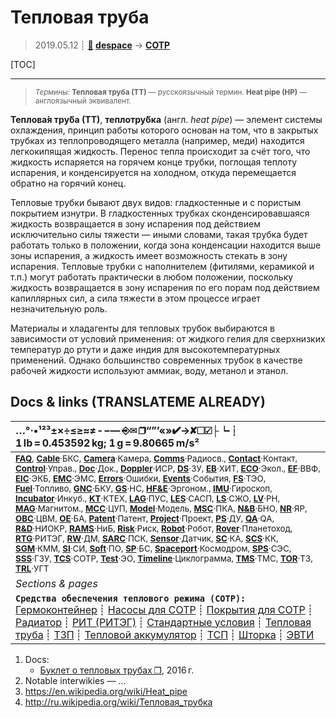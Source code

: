# Тепловая труба
> 2019.05.12 ┊ **[🚀](../index/index.md) [despace](index.md)** → **[СОТР](tcs.md)**

[TOC]

---

> <small>*Термины:* **Тепловая труба (ТТ)** — русскоязычный термин. **Heat pipe (HP)** — англоязычный эквивалент.</small>

**Теплова́я тру́ба (ТТ)**, **теплотру́бка** (англ. *heat pipe*) — элемент системы охлаждения, принцип работы которого основан на том, что в закрытых трубках из теплопроводящего металла (например, меди) находится легкокипящая жидкость. Перенос тепла происходит за счёт того, что жидкость испаряется на горячем конце трубки, поглощая теплоту испарения, и конденсируется на холодном, откуда перемещается обратно на горячий конец.

Тепловые трубки бывают двух видов: гладкостенные и с пористым покрытием изнутри. В гладкостенных трубках сконденсировавшаяся жидкость возвращается в зону испарения под действием исключительно силы тяжести — иными словами, такая трубка будет работать только в положении, когда зона конденсации находится выше зоны испарения, а жидкость имеет возможность стекать в зону испарения. Тепловые трубки с наполнителем (фитилями, керамикой и т.п.) могут работать практически в любом положении, поскольку жидкость возвращается в зону испарения по его порам под действием капиллярных сил, а сила тяжести в этом процессе играет незначительную роль.

Материалы и хладагенты для тепловых трубок выбираются в зависимости от условий применения: от жидкого гелия для сверхнизких температур до ртути и даже индия для высокотемпературных применений. Однако большинство современных трубок в качестве рабочей жидкости используют аммиак, воду, метанол и этанол.



<p style="page-break-after:always"> </p>

## Docs & links (TRANSLATEME ALREADY)
|…°·•¹²³±×÷≤≥≈≠ ‑ −— ⎆✉ ❐“”’«»✔→✘☐☑├┕┆ 1 lb = 0.453592 kg; 1 g = 9.80665 m/s²|
|:--|
|<small>**[FAQ](faq.md)**, **[Cable](cable.md)**·БКС, **[Camera](camera.md)**·Камера, **[Comms](comms.md)**·Радиосв., **[Contact](contact.md)**·Контакт, **[Control](control.md)**·Управ., **[Doc](doc.md)**·Док., **[Doppler](doppler.md)**·ИСР, **[DS](ds.md)**·ЗУ, **[EB](eb.md)**·ХИТ, **[ECO](ecology.md)**·Экол., **[EF](ef.md)**·ВВФ, **[ElC](elc.md)**·ЭКБ, **[EMC](emc.md)**·ЭМС, **[Errors](error.md)**·Ошибки, **[Events](event.md)**·События, **[FS](fs.md)**·ТЭО, **[Fuel](fuel.md)**·Топливо, **[GNC](gnc.md)**·БКУ, **[GS](scs.md)**·НС, **[HF&E](hfe.md)**·Эргоном., **[IMU](imu.md)**·Гироскоп, **[Incubator](incubator.md)**·Инкуб., **[KT](kt.md)**·КТЕХ, **[LAG](lag.md)**·ПУC, **[LES](les.md)**·САСП, **[LS](ls.md)**·СЖО, **[LV](lv.md)**·РН, **[MAG](mag.md)**·Магнитом., **[MCC](mcc.md)**·ЦУП, **[Model](model.md)**·Модель, **[MSC](sc.md)**·ПКА, **[N&B](nnb.md)**·БНО, **[NR](nr.md)**·ЯР, **[OBC](obc.md)**·ЦВМ, **[OE](oe.md)**·БА, **[Patent](патент.md)**·Патент, **[Project](project.md)**·Проект, **[PS](ps.md)**·ДУ, **[QA](quality.md)**·QA, **[R&D](rnd.md)**·НИОКР, **[RAMS](rams.md)**·НиБ, **[Risk](risk.md)**·Риск, **[Robot](robotics.md)**·Робот, **[Rover](rover.md)**·Планетоход, **[RTG](rtg.md)**·РИТЭГ, **[RW](rw.md)**·ДМ, **[SARC](sarc.md)**·ПСК, **[Sensor](sensor.md)**·Датчик, **[SC](sc.md)**·КА, **[SCS](scs.md)**·КК, **[SGM](sgm.md)**·КММ, **[SI](si.md)**·СИ, **[Soft](soft.md)**·ПО, **[SP](sp.md)**·БС, **[Spaceport](spaceport.md)**·Космодром, **[SPS](sps.md)**·СЭС, **[SSS](sss.md)**·ГЗУ, **[TCS](tcs.md)**·СОТР, **[Test](test.md)**·ЭО, **[Timeline](timeline.md)**·Циклограмма, **[TMS](tms.md)**·ТМС, **[TOR](tor.md)**·ТЗ, **[TRL](trl.md)**·УГТ</small>|
|*Sections & pages*|
|**`Средства обеспечения теплового режима (СОТР):`**<br> [Гермоконтейнер](гермоконтейнер.md) ┊ [Насосы для СОТР](сотр_насос.md) ┊ [Покрытия для СОТР](сотр_покрытия.md) ┊ [Радиатор](радиатор.md) ┊ [РИТ (РИТЭГ)](rtg.md) ┊ [Стандартные условия](sctp.md) ┊ [Тепловая труба](hp.md) ┊ [ТЗП](hs.md) ┊ [Тепловой аккумулятор](heat_bank.md) ┊ [ТСП](tsp.md) ┊ [Шторка](thermal_curtain.md) ┊ [ЭВТИ](mli.md) |

   1. Docs:
      - [Буклет о тепловых трубах ❐](f/tcs/heatpipe_01.pdf), 2016 г.
   1. Notable interwikies — …
   1. <https://en.wikipedia.org/wiki/Heat_pipe>
   1. <http://ru.wikipedia.org/wiki/Тепловая_трубка>

